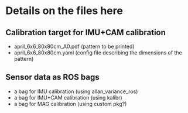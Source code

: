 # Details on the files here

## Calibration target for IMU+CAM calibration
- april_6x6_80x80cm_A0.pdf (pattern to be printed)
- april_6x6_80x80cm.yaml (config file describing the dimensions of the pattern)

## Sensor data as ROS bags

- a bag for IMU calibration (using allan_variance_ros)
- a bag for IMU+CAM calibration (using kalibr)
- a bag for MAG calibration (using custom pkg?)